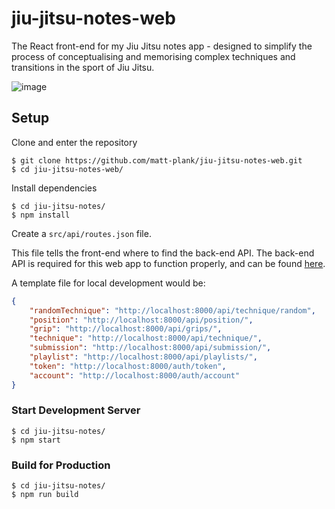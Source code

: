 # jiu-jitsu-notes-web

The React front-end for my Jiu Jitsu notes app - designed to simplify the process of conceptualising and memorising complex techniques and transitions in the sport of Jiu Jitsu.

![image](https://github.com/matt-plank/jiu-jitsu-notes-web/assets/48247883/1212799f-54a3-45af-837f-5593c795a007)

## Setup

Clone and enter the repository

```
$ git clone https://github.com/matt-plank/jiu-jitsu-notes-web.git
$ cd jiu-jitsu-notes-web/
```

Install dependencies

```
$ cd jiu-jitsu-notes/
$ npm install
```

Create a `src/api/routes.json` file.

This file tells the front-end where to find the back-end API. The back-end API is required for this web app to function properly, and can be found [here](https://github.com/matt-plank/jiu-jitsu-notes-api).

A template file for local development would be:

```json
{
    "randomTechnique": "http://localhost:8000/api/technique/random",
    "position": "http://localhost:8000/api/position/",
    "grip": "http://localhost:8000/api/grips/",
    "technique": "http://localhost:8000/api/technique/",
    "submission": "http://localhost:8000/api/submission/",
    "playlist": "http://localhost:8000/api/playlists/",
    "token": "http://localhost:8000/auth/token",
    "account": "http://localhost:8000/auth/account"
}
```

### Start Development Server

```
$ cd jiu-jitsu-notes/
$ npm start
```

### Build for Production

```
$ cd jiu-jitsu-notes/
$ npm run build
```
